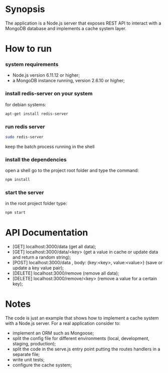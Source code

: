 # Synopsis
The application is a Node.js server that exposes REST API to interact with a MongoDB database and implements a cache system layer. 

# How to run

### system requirements
	
* Node.js version 6.11.12 or higher;
* a MongoDB instance running, version 2.6.10 or higher;

### install redis-server on your system

for debian systems: 

```sh
apt-get install redis-server
```

### run redis server

```sh
sudo redis-server
```
keep the batch process running in the shell

### install the dependencies
   
open a shell go to the project root folder and type the command: 

```sh
npm install
```

### start the server

in the root project folder type: 

```sh
npm start
```

# API Documentation

* [GET] localhost:3000/data (get all data);
* [GET] localhost:3000/data/\<key\> (get a value in cache or update data and return a random string);
* [POST] localhost:3000/data , body: {key:\<key\>, value:\<value\>} (save or update a key value pair);
* [DELETE] localhost:3000/remove (remove all data);
* [DELETE] localhost:3000/remove/\<key\> (remove a value for a certain key);


# Notes

The code is just an example that shows how to implement a cache system with a Node.js server. 
For a real application consider to:

 * implement an ORM such as Mongoose;
 * split the config file for different environments (local, development, staging, production);
 * split the code in the serve.js entry point putting the routes handlers in a separate file;
 * write unit tests;
 * configure the cache system;